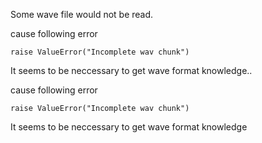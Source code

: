 Some wave file would not be read.

cause following error 

```
raise ValueError("Incomplete wav chunk")
```

It seems to be neccessary to get wave format knowledge..

cause following error 

```
raise ValueError("Incomplete wav chunk")
```

It seems to be neccessary to get wave format knowledge


